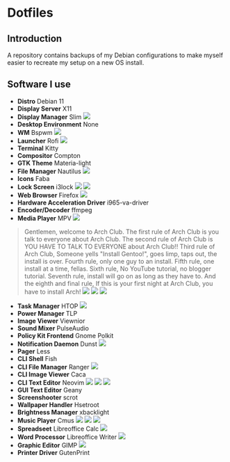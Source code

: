 # Dotfiles

## Introduction
A repository contains backups of my Debian configurations to make myself easier to recreate my setup on a new OS install.

## Software I use
- **Distro** Debian 11
- **Display Server** X11
- **Display Manager** Slim
![](https://i.imgur.com/nUNa3Ws.png)
- **Desktop Environment** None
- **WM** Bspwm
![](https://i.imgur.com/PejIq3q.png)
- **Launcher** Rofi
![](https://i.imgur.com/cmQFJji.png)
- **Terminal** Kitty
- **Compositor** Compton
- **GTK Theme** Materia-light
- **File Manager** Nautilus
![](https://i.imgur.com/PBNhpEy.png)
- **Icons** Faba
- **Lock Screen** i3lock
![](https://i.imgur.com/5QaNc7i.png)
![](https://i.imgur.com/OAXaEW3.png)
- **Web Browser** Firefox
![](https://i.imgur.com/1USbRal.png)
- **Hardware Acceleration Driver** i965-va-driver
- **Encoder/Decoder** ffmpeg
- **Media Player** MPV
![](https://i.imgur.com/WEo0CDK.png)
> Gentlemen, welcome to Arch Club.
> The first rule of Arch Club is you talk to everyone about Arch Club.
> The second rule of Arch Club is YOU HAVE TO TALK TO EVERYONE about Arch Club!!
> Third rule of Arch Club, Someone yells "Install Gentoo!", goes limp, taps out,
> the install is over. Fourth rule, only one guy to an install.
> Fifth rule, one install at a time, fellas. Sixth rule, No YouTube tutorial,
> no blogger tutorial. Seventh rule, install will go on as long as they have to.
> And the eighth and final rule, If this is your first night at Arch Club,
> you have to install Arch!
![](https://i.imgur.com/E1nOJiE.png)
![](https://i.imgur.com/xM3YsVl.png)
![](https://i.imgur.com/NPGzAvy.png)
- **Task Manager** HTOP
![](https://i.imgur.com/AM76LMf.png)
- **Power Manager** TLP
- **Image Viewer** Viewnior
- **Sound Mixer** PulseAudio
- **Policy Kit Frontend** Gnome Polkit
- **Notification Daemon** Dunst
![](https://i.imgur.com/LRpg6i9.png)
- **Pager** Less
- **CLI Shell** Fish
- **CLI File Manager** Ranger
![](https://i.imgur.com/gjbazp.pngJ)
- **CLI Image Viewer** Caca
- **CLI Text Editor** Neovim
![](https://i.imgur.com/8AVGrcH.png)
![](https://i.imgur.com/4deA5tS.png)
![](https://i.imgur.com/7brOSuK.png)
- **GUI Text Editor** Geany
- **Screenshooter** scrot
- **Wallpaper Handler** Hsetroot
- **Brightness Manager** xbacklight
- **Music Player** Cmus
![](https://i.imgur.com/dpr071F.png)
![](https://i.imgur.com/BGbSj5c.png)
![](https://i.imgur.com/LrPfkD1.png)
- **Spreadseet** Libreoffice Calc
![](https://i.imgur.com/eZ2kyl1.png)
- **Word Processor** Libreoffice Writer
![](https://i.imgur.com/UsWzYH1.png)
- **Graphic Editor** GIMP
![]([https://i.imgur.com/Fr36HJ6.png)
- **Printer Driver** GutenPrint

